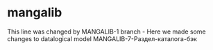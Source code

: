 # mangalib
This line was changed by MANGALIB-1 branch - Here we made some changes to datalogical model
MANGALIB-7-Раздел-каталога-бэк
